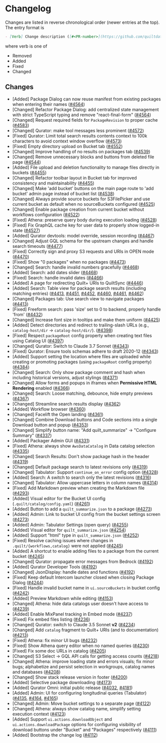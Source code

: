 <!-- markdownlint-disable line-length -->

# Changelog

Changes are listed in reverse chronological order (newer entries at the top).
The entry format is

```markdown
- [Verb] Change description ([#<PR-number>](https://github.com/quiltdata/quilt/pull/<PR-number>))
```

where verb is one of

- Removed
- Added
- Fixed
- Changed

## Changes

- [Added] Package Dialog can now reuse manifest from existing packages when entering their names ([#4564](https://github.com/quiltdata/quilt/pull/4564))
- [Changed] Refactor Package Dialog: add centralized state management with strict TypeScript typing and remove "react-final-form" ([#4564](https://github.com/quiltdata/quilt/pull/4564))
- [Changed] Request required fields for `PackageRevision` to proper cache ([#4583](https://github.com/quiltdata/quilt/pull/4583))
- [Changed] Qurator: make tool messages less prominent ([#4572](https://github.com/quiltdata/quilt/pull/4572))
- [Fixed] Qurator: Limit total search results contents context to 100k characters to avoid context window overflow ([#4573](https://github.com/quiltdata/quilt/pull/4573))
- [Fixed] Empty directory upload on Bucket tab ([#4552](https://github.com/quiltdata/quilt/pull/4552))
- [Changed] Improve handling of no results on packages tab ([#4539](https://github.com/quiltdata/quilt/pull/4539))
- [Changed] Remove unnecessary blocks and buttons from deleted file page ([#4544](https://github.com/quiltdata/quilt/pull/4544))
- [Added] File upload and deletion functionality to manage files directly in buckets ([#4455](https://github.com/quiltdata/quilt/pull/4455))
- [Changed] Refactor toolbar layout in Bucket tab for improved consistency and maintainability ([#4455](https://github.com/quiltdata/quilt/pull/4455))
- [Changed] Make 'add bucket' buttons on the main page route to 'add bucket' admin page instead of bucket list ([#4538](https://github.com/quiltdata/quilt/pull/4538))
- [Changed] Always provide source buckets for S3FilePicker and use current bucket as default when no sourceBuckets configured ([#4525](https://github.com/quiltdata/quilt/pull/4525))
- [Changed] Enable package creation from current bucket without workflows configuration ([#4522](https://github.com/quiltdata/quilt/pull/4522))
- [Fixed] Athena: preserve query body during execution loading ([#4528](https://github.com/quiltdata/quilt/pull/4528))
- [Fixed] Fix GraphQL cache key for user data to properly show logged-in state ([#4527](https://github.com/quiltdata/quilt/pull/4527))
- [Added] Qurator devtools: model override, session recording ([#4467](https://github.com/quiltdata/quilt/pull/4467))
- [Changed] Adjust GQL schema for the upstream changes and handle search timeouts ([#4477](https://github.com/quiltdata/quilt/pull/4477))
- [Fixed] Correctly sign and proxy S3 requests and URIs in OPEN mode ([#4470](https://github.com/quiltdata/quilt/pull/4470))
- [Fixed] Show "0 packages" when no packages ([#4473](https://github.com/quiltdata/quilt/pull/4473))
- [Changed] Search: handle invalid numbers gracefully ([#4468](https://github.com/quiltdata/quilt/pull/4468))
- [Added] Search: add dates slider ([#4468](https://github.com/quiltdata/quilt/pull/4468))
- [Fixed] Search: handle invalid dates ([#4466](https://github.com/quiltdata/quilt/pull/4466))
- [Added] A page for redirecting Quilt+ URIs to QuiltSync ([#4446](https://github.com/quiltdata/quilt/pull/4446))
- [Added] Search: Table view for package search results (including matching entries) ([#4413](https://github.com/quiltdata/quilt/pull/4413), [#4451](https://github.com/quiltdata/quilt/pull/4451), [#4452](https://github.com/quiltdata/quilt/pull/4452), [#4460](https://github.com/quiltdata/quilt/pull/4460), [#4461](https://github.com/quiltdata/quilt/pull/4461), [#4462](https://github.com/quiltdata/quilt/pull/4462))
- [Changed] Packages tab: Use search view to navigate packages ([#4413](https://github.com/quiltdata/quilt/pull/4413))
- [Fixed] Freeform search: pass 'size' set to 0 to backend, properly handle 'from' ([#4432](https://github.com/quiltdata/quilt/pull/4432))
- [Changed] Increase font size in tooltips and make them uniform ([#4425](https://github.com/quiltdata/quilt/pull/4425))
- [Added] Detect directories and redirect to trailing-slash URLs (e.g., `catalog-host/dir` → `catalog-host/dir/`). ([#4398](https://github.com/quiltdata/quilt/pull/4398))
- [Fixed] Respect `packageRoot` config property when creating text files using Catalog UI ([#4397](https://github.com/quiltdata/quilt/pull/4397))
- [Changed] Qurator: Switch to Claude 3.7 Sonnet ([#4343](https://github.com/quiltdata/quilt/pull/4343))
- [Fixed] Qurator: Ensure tools schemas adhere to draft 2020-12 ([#4343](https://github.com/quiltdata/quilt/pull/4343))
- [Added] Support setting the location where files are uploaded while creating or promoting packages (using `packageRoot` config property) ([#4384](https://github.com/quiltdata/quilt/pull/4384))
- [Changed] Search: Only show package comment and hash when including historical versions, adjust stylings ([#4371](https://github.com/quiltdata/quilt/pull/4371))
- [Changed] Allow forms and popups in iframes when **Permissive HTML Rendering** enabled ([#4366](https://github.com/quiltdata/quilt/pull/4366))
- [Changed] Search: Loose matching, debounce, hide empty previews ([#4367](https://github.com/quiltdata/quilt/pull/4367))
- [Changed] Streamline search results display ([#4362](https://github.com/quiltdata/quilt/pull/4362))
- [Added] Workflow browser ([#4360](https://github.com/quiltdata/quilt/pull/4360))
- [Changed] Facelift the Open landing ([#4361](https://github.com/quiltdata/quilt/pull/4361))
- [Changed] Combine Download buttons and Code sections into a single Download button and popup ([#4353](https://github.com/quiltdata/quilt/pull/4353))
- [Changed] Simplify button name: "Add quilt_summarize" -> "Configure Summary" ([#4337](https://github.com/quiltdata/quilt/pull/4337))
- [Added] Packager Admin GUI ([#4331](https://github.com/quiltdata/quilt/pull/4331))
- [Fixed] Athena: always show `AwsDataCatalog` in Data catalog selection ([#4335](https://github.com/quiltdata/quilt/pull/4335))
- [Changed] Search Results: Don't show package hash in the header ([#4319](https://github.com/quiltdata/quilt/pull/4319))
- [Changed] Default package search to latest revisions only ([#4319](https://github.com/quiltdata/quilt/pull/4319))
- [Changed] Tabulator: Support `continue_on_error` config option ([#4328](https://github.com/quiltdata/quilt/pull/4328))
- [Added] Search: A switch to search only the latest revisions ([#4316](https://github.com/quiltdata/quilt/pull/4316))
- [Changed] Tabulator: Allow uppercase letters in column names ([#4314](https://github.com/quiltdata/quilt/pull/4314))
- [Fixed] Add Markdown preview when creating the Markdown file ([#4293](https://github.com/quiltdata/quilt/pull/4293))
- [Added] Visual editor for the Bucket UI config (`.quilt/catalog/config.yaml`) ([#4261](https://github.com/quiltdata/quilt/pull/4261))
- [Added] Button to add a `quilt_summarize.json` to a package ([#4273](https://github.com/quiltdata/quilt/pull/4273))
- [Added] Admin: Link to bucket UI config from the bucket settings screen ([#4273](https://github.com/quiltdata/quilt/pull/4273))
- [Added] Admin: Tabulator Settings (open query) ([#4255](https://github.com/quiltdata/quilt/pull/4255))
- [Added] Visual editor for `quilt_summarize.json` ([#4254](https://github.com/quiltdata/quilt/pull/4254))
- [Added] Support "html" type in `quilt_summarize.json` ([#4252](https://github.com/quiltdata/quilt/pull/4252))
- [Fixed] Resolve caching issues where changes in `.quilt/{workflows,catalog}` were not applied ([#4245](https://github.com/quiltdata/quilt/pull/4245))
- [Added] A shortcut to enable adding files to a package from the current bucket ([#4245](https://github.com/quiltdata/quilt/pull/4245))
- [Changed] Qurator: propagate error messages from Bedrock ([#4192](https://github.com/quiltdata/quilt/pull/4192))
- [Added] Qurator Developer Tools ([#4192](https://github.com/quiltdata/quilt/pull/4192))
- [Changed] JsonDisplay: handle dates and functions ([#4192](https://github.com/quiltdata/quilt/pull/4192))
- [Fixed] Keep default Intercom launcher closed when closing Package Dialog ([#4244](https://github.com/quiltdata/quilt/pull/4244))
- [Fixed] Handle invalid bucket name in `ui.sourceBuckets` in bucket config ([#4242](https://github.com/quiltdata/quilt/pull/4242))
- [Added] Preview Markdown while editing ([#4153](https://github.com/quiltdata/quilt/pull/4153))
- [Changed] Athena: hide data catalogs user doesn't have access to ([#4239](https://github.com/quiltdata/quilt/pull/4239))
- [Added] Enable MixPanel tracking in Embed mode ([#4237](https://github.com/quiltdata/quilt/pull/4237))
- [Fixed] Fix embed files listing ([#4236](https://github.com/quiltdata/quilt/pull/4236))
- [Changed] Qurator: switch to Claude 3.5 Sonnet **v2** ([#4234](https://github.com/quiltdata/quilt/pull/4234))
- [Changed] Add `catalog` fragment to Quilt+ URIs (and to documentation) ([#4213](https://github.com/quiltdata/quilt/pull/4213))
- [Fixed] Athena: fix minor UI bugs ([#4232](https://github.com/quiltdata/quilt/pull/4232))
- [Fixed] Show Athena query editor when no named queries ([#4230](https://github.com/quiltdata/quilt/pull/4230))
- [Fixed] Fix some doc URLs in catalog ([#4205](https://github.com/quiltdata/quilt/pull/4205))
- [Changed] S3 Select -> GQL API calls for getting access counts ([#4218](https://github.com/quiltdata/quilt/pull/4218))
- [Changed] Athena: improve loading state and errors visuals; fix minor bugs; alphabetize and persist selection in workgroups, catalog names and databases ([#4208](https://github.com/quiltdata/quilt/pull/4208))
- [Changed] Show stack release version in footer ([#4200](https://github.com/quiltdata/quilt/pull/4200))
- [Added] Selective package downloading ([#4173](https://github.com/quiltdata/quilt/pull/4173))
- [Added] Qurator Omni: initial public release ([#4032](https://github.com/quiltdata/quilt/pull/4032), [#4181](https://github.com/quiltdata/quilt/pull/4181))
- [Added] Admin: UI for configuring longitudinal queries (Tabulator) ([#4135](https://github.com/quiltdata/quilt/pull/4135), [#4164](https://github.com/quiltdata/quilt/pull/4164), [#4165](https://github.com/quiltdata/quilt/pull/4165))
- [Changed] Admin: Move bucket settings to a separate page ([#4122](https://github.com/quiltdata/quilt/pull/4122))
- [Changed] Athena: always show catalog name, simplify setting execution context ([#4123](https://github.com/quiltdata/quilt/pull/4123))
- [Added] Support `ui.actions.downloadObject` and `ui.actions.downloadPackage` options for configuring visibility of download buttons under "Bucket" and "Packages" respectively ([#4111](https://github.com/quiltdata/quilt/pull/4111))
- [Added] Bootstrap the change log ([#4112](https://github.com/quiltdata/quilt/pull/4112))

